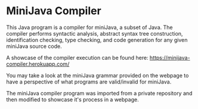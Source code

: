# MiniJava Compiler
This Java program is a compiler for miniJava, a subset of Java. The compiler performs syntactic analysis, abstract syntax tree construction, identification checking, type checking, and code generation for any given miniJava source code. 

A showcase of the compiler execution can be found here: https://minijava-compiler.herokuapp.com/

You may take a look at the miniJava grammar provided on the webpage to have a perspective of what programs are valid/invalid for miniJava.

The miniJava compiler program was imported from a private repository and then modified to showcase it's process in a webpage.
